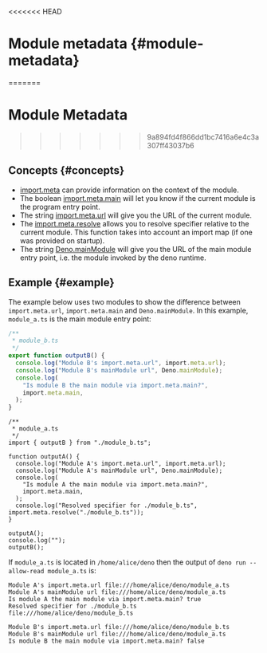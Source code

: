 <<<<<<< HEAD
# Module metadata {#module-metadata}
=======
# Module Metadata
>>>>>>> 9a894fd4f866dd1bc7416a6e4c3a307ff43037b6

## Concepts {#concepts}

- [import.meta](https://developer.mozilla.org/en-US/docs/Web/JavaScript/Reference/Statements/import.meta)
  can provide information on the context of the module.
- The boolean
  [import.meta.main](https://doc.deno.land/deno/stable/~/ImportMeta#main) will
  let you know if the current module is the program entry point.
- The string
  [import.meta.url](https://doc.deno.land/deno/stable/~/ImportMeta#url) will
  give you the URL of the current module.
- The
  [import.meta.resolve](https://doc.deno.land/deno/stable/~/ImportMeta#resolve)
  allows you to resolve specifier relative to the current module. This function
  takes into account an import map (if one was provided on startup).
- The string
  [Deno.mainModule](https://doc.deno.land/deno/stable/~/Deno.mainModule) will
  give you the URL of the main module entry point, i.e. the module invoked by
  the deno runtime.

## Example {#example}

The example below uses two modules to show the difference between
`import.meta.url`, `import.meta.main` and `Deno.mainModule`. In this example,
`module_a.ts` is the main module entry point:

```ts
/**
 * module_b.ts
 */
export function outputB() {
  console.log("Module B's import.meta.url", import.meta.url);
  console.log("Module B's mainModule url", Deno.mainModule);
  console.log(
    "Is module B the main module via import.meta.main?",
    import.meta.main,
  );
}
```

```ts, ignore
/**
 * module_a.ts
 */
import { outputB } from "./module_b.ts";

function outputA() {
  console.log("Module A's import.meta.url", import.meta.url);
  console.log("Module A's mainModule url", Deno.mainModule);
  console.log(
    "Is module A the main module via import.meta.main?",
    import.meta.main,
  );
  console.log("Resolved specifier for ./module_b.ts", import.meta.resolve("./module_b.ts"));
}

outputA();
console.log("");
outputB();
```

If `module_a.ts` is located in `/home/alice/deno` then the output of
`deno run --allow-read module_a.ts` is:

```
Module A's import.meta.url file:///home/alice/deno/module_a.ts
Module A's mainModule url file:///home/alice/deno/module_a.ts
Is module A the main module via import.meta.main? true
Resolved specifier for ./module_b.ts file:///home/alice/deno/module_b.ts

Module B's import.meta.url file:///home/alice/deno/module_b.ts
Module B's mainModule url file:///home/alice/deno/module_a.ts
Is module B the main module via import.meta.main? false
```
